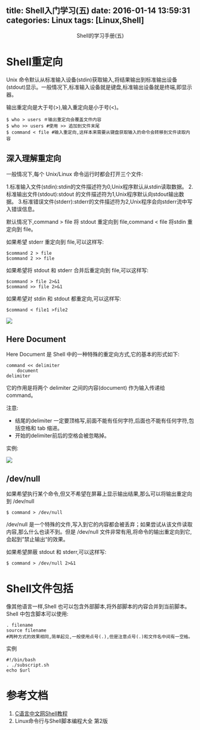 title: Shell入门学习(五)
date: 2016-01-14 13:59:31
categories: Linux
tags: [Linux,Shell]
---

<center>Shell的学习手册(五)</center>
<!--more-->




# Shell重定向
Unix 命令默认从标准输入设备(stdin)获取输入,将结果输出到标准输出设备(stdout)显示。一般情况下,标准输入设备就是键盘,标准输出设备就是终端,即显示器。

输出重定向是大于号(>),输入重定向是小于号(<)。


```
$ who > users ＃输出重定向会覆盖文件内容
$ who >> users #使用 >> 追加到文件末尾
$ command < file #输入重定向,这样本来需要从键盘获取输入的命令会转移到文件读取内容
```

## 深入理解重定向
一般情况下,每个 Unix/Linux 命令运行时都会打开三个文件:

1.标准输入文件(stdin):stdin的文件描述符为0,Unix程序默认从stdin读取数据。
2.标准输出文件(stdout):stdout 的文件描述符为1,Unix程序默认向stdout输出数据。
3.标准错误文件(stderr):stderr的文件描述符为2,Unix程序会向stderr流中写入错误信息。

默认情况下,command > file 将 stdout 重定向到 file,command < file 将stdin 重定向到 file。

如果希望 stderr 重定向到 file,可以这样写:

```
$command 2 > file
$command 2 >> file
```

如果希望将 stdout 和 stderr 合并后重定向到 file,可以这样写:

```
$command > file 2>&1
$command >> file 2>&1
```

如果希望对 stdin 和 stdout 都重定向,可以这样写:

```
$command < file1 >file2
```

![](/shell-18.png)

## Here Document

Here Document 是 Shell 中的一种特殊的重定向方式,它的基本的形式如下:

```
command << delimiter
    document
delimiter
```

它的作用是将两个 delimiter 之间的内容(document) 作为输入传递给 command。

注意:

- 结尾的delimiter 一定要顶格写,前面不能有任何字符,后面也不能有任何字符,包括空格和 tab 缩进。
- 开始的delimiter前后的空格会被忽略掉。

实例:

![](/shell-19.png)


## /dev/null

如果希望执行某个命令,但又不希望在屏幕上显示输出结果,那么可以将输出重定向到 /dev/null

```
$ command > /dev/null
```

/dev/null 是一个特殊的文件,写入到它的内容都会被丢弃；如果尝试从该文件读取内容,那么什么也读不到。但是 /dev/null 文件非常有用,将命令的输出重定向到它,会起到”禁止输出“的效果。

如果希望屏蔽 stdout 和 stderr,可以这样写:

```
$ command > /dev/null 2>&1
```

# Shell文件包括

像其他语言一样,Shell 也可以包含外部脚本,将外部脚本的内容合并到当前脚本。
Shell 中包含脚本可以使用:

```
. filename
source filename
#两种方式的效果相同,简单起见,一般使用点号(.),但是注意点号(.)和文件名中间有一空格。
```

实例

```
#!/bin/bash
. ./subscript.sh
echo $url
```










# 参考文档
1.  [C语言中文网Shell教程](http://c.biancheng.net/cpp/shell/)
2. Linux命令行与Shell脚本编程大全 第2版









